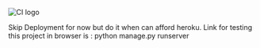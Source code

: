 ![CI logo](https://codeinstitute.s3.amazonaws.com/fullstack/ci_logo_small.png)

Skip Deployment for now but do it when can afford heroku. Link for testing this project in browser is : python manage.py runserver

